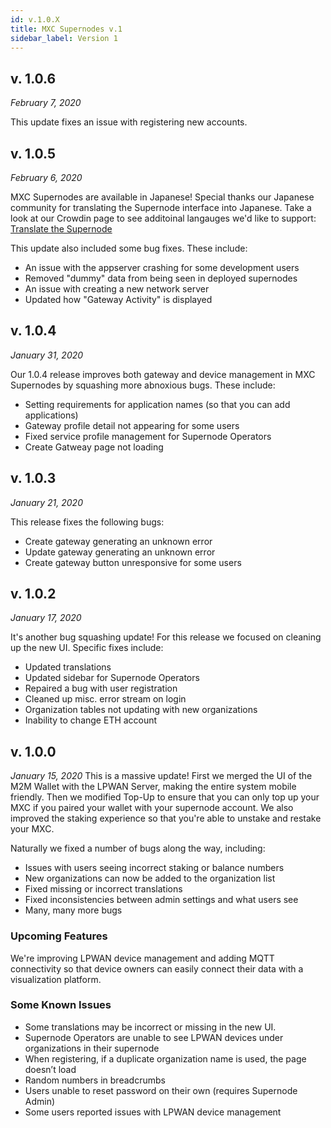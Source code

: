 ```yaml
---
id: v.1.0.X
title: MXC Supernodes v.1
sidebar_label: Version 1
---
```

## v. 1.0.6
*February 7, 2020*

This update fixes an issue with registering new accounts.

## v. 1.0.5
*February 6, 2020*

MXC Supernodes are available in Japanese! Special thanks our Japanese community for translating the Supernode interface into Japanese. Take a look at our Crowdin page to see additoinal langauges we'd like to support: [Translate the Supernode](https://crwd.in/mxc-supernode)

This update also included some bug fixes. These include: 
* An issue with the appserver crashing for some development users
* Removed "dummy" data from being seen in deployed supernodes
* An issue with creating a new network server
* Updated how "Gateway Activity" is displayed

## v. 1.0.4
*January 31, 2020*

Our 1.0.4 release improves both gateway and device management in MXC Supernodes by squashing more abnoxious bugs. These include:

* Setting requirements for application names (so that you can add applications)
* Gateway profile detail not appearing for some users
* Fixed service profile management for Supernode Operators
* Create Gatweay page not loading

## v. 1.0.3
*January 21, 2020*

This release fixes the following bugs:

* Create gateway generating an unknown error
* Update gateway generating an unknown error
* Create gateway button unresponsive for some users

## v. 1.0.2

*January 17, 2020*

It's another bug squashing update! For this release we focused on cleaning up the new UI. Specific fixes include:

* Updated translations
* Updated sidebar for Supernode Operators
* Repaired a bug with user registration
* Cleaned up misc. error stream on login
* Organization tables not updating with new organizations
* Inability to change ETH account

## v. 1.0.0

*January 15, 2020*
This is a massive update! First we merged the UI of the M2M Wallet with the LPWAN Server, making the entire system mobile friendly. Then we modified Top-Up to ensure that you can only top up your MXC if you paired your wallet with your supernode account. We also improved the staking experience so that you're able to unstake and restake your MXC.

<!--truncate-->

Naturally we fixed a number of bugs along the way, including:

* Issues with users seeing incorrect staking or balance numbers
* New organizations can now be added to the organization list
* Fixed missing or incorrect translations
* Fixed inconsistencies between admin settings and what users see
* Many, many more bugs

### Upcoming Features

We're improving LPWAN device management and adding MQTT connectivity so that device owners can easily connect their data with a visualization platform.

### Some Known Issues

* Some translations may be incorrect or missing in the new UI.
* Supernode Operators are unable to see LPWAN devices under organizations in their supernode
* When registering, if a duplicate organization name is used, the page doesn’t load
* Random numbers in breadcrumbs
* Users unable to reset password on their own (requires Supernode Admin)
* Some users reported issues with LPWAN device management 